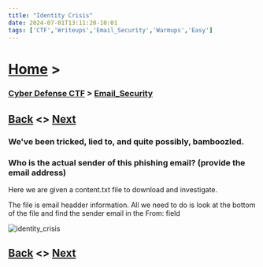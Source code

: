 ```yaml
---
title: "Identity Crisis"
date: 2024-07-01T13:11:20-10:01
tags: ['CTF','Writeups','Email_Security','Warmups','Easy']
---
```



# [Home](https://jjolley91.github.io/blog/) >

###  [Cyber Defense CTF](https://jjolley91.github.io/blog/level_effect_cyber_defense_ctf_2024/) >  [Email_Security](https://jjolley91.github.io/blog/level_effect_cyber_defense_ctf_2024/Email_Security/)

## [Back](https://jjolley91.github.io/blog/level_effect_cyber_defense_ctf_2024/Email_Security/)  <> [Next](https://jjolley91.github.io/blog/level_effect_cyber_defense_ctf_2024/Email_Security/safe_for_emails)

### We've been tricked, lied to, and quite possibly, bamboozled.

### Who is the actual sender of this phishing email? (provide the email address)


Here we are given a content.txt file to download and investigate.


The file is email headder information. All we need to do is look at the bottom of the file and find the sender email in the From: field


![identity_crisis](https://github.com/jjolley91/blog/tree/main/static/le_ctf_24/identity_crisis.png?raw=true)


## [Back](https://jjolley91.github.io/blog/level_effect_cyber_defense_ctf_2024/Email_Security/)  <> [Next](https://jjolley91.github.io/blog/level_effect_cyber_defense_ctf_2024/Email_Security/safe_for_emails)